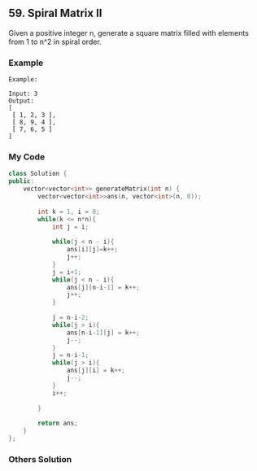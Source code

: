 ## 59. Spiral Matrix II

Given a positive integer n, generate a square matrix filled with elements from 1 to n^2 in spiral order.


### Example
```
Example:

Input: 3
Output:
[
 [ 1, 2, 3 ],
 [ 8, 9, 4 ],
 [ 7, 6, 5 ]
]
```

### My Code
```c++
class Solution {
public:
    vector<vector<int>> generateMatrix(int n) {
        vector<vector<int>>ans(n, vector<int>(n, 0));
        
        int k = 1, i = 0;
        while(k <= n*n){
            int j = i;
            
            while(j < n - i){
                ans[i][j]=k++;
                j++;
            }
            j = i+1;
            while(j < n - i){
                ans[j][n-i-1] = k++;
                j++;
            }
            
            j = n-i-2;
            while(j > i){
                ans[n-i-1][j] = k++;
                j--;
            }
            j = n-i-1;
            while(j > i){
                ans[j][i] = k++;
                j--;
            }
            i++;
            
        }
        
        return ans;
    }
};
```


### Others Solution
```c++
```

